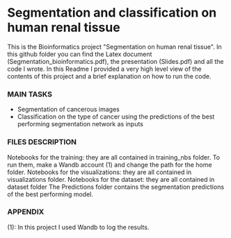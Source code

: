# Segmentation and classification on human renal tissue

This is the Bioinformatics project "Segmentation on human renal tissue". In this github folder you can find the Latex document (Segmentation_bioinformatics.pdf), the presentation (Slides.pdf) and all the code I wrote.
In this Readme I provided a very high level view of the contents of this project and a brief explanation on how to run the code.

### MAIN TASKS

- Segmentation of cancerous images
- Classification on the type of cancer using the predictions of the best performing segmentation network as inputs


### FILES DESCRIPTION

Notebooks for the training: they are all contained in training_nbs folder. To run them, make a Wandb account (1) and change the path for the home folder.
Notebooks for the visualizations: they are all contained in visualizations folder.
Notebooks for the dataset: they are all contained in dataset folder
The Predictions folder contains the segmentation predictions of the best performing model.


### APPENDIX

(1): In this project I used Wandb to log the results.
